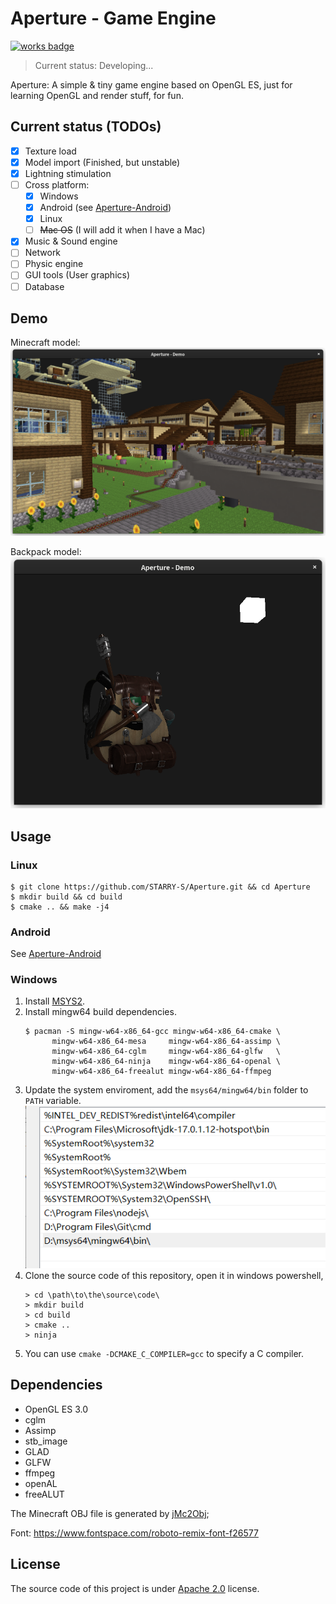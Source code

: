# Aperture - Game Engine

[![works badge](https://cdn.jsdelivr.net/gh/nikku/works-on-my-machine@v0.2.0/badge.svg)](https://github.com/STARRY-S/Aperture)

> Current status: Developing...

Aperture: A simple & tiny game engine based on OpenGL ES,
just for learning OpenGL and render stuff, for fun.

Current status (TODOs)
----

- [x] Texture load
- [x] Model import  (Finished, but unstable)
- [x] Lightning stimulation
- [ ] Cross platform:
    - [x] Windows
    - [x] Android (see [Aperture-Android](https://github.com/STARRY-S/GameEngine-Android))
    - [x] Linux
    - [ ] ~~Mac OS~~ (I will add it when I have a Mac)
- [x] Music & Sound engine
- [ ] Network
- [ ] Physic engine
- [ ] GUI tools (User graphics)
- [ ] Database

## Demo

Minecraft model:
![](images/demo-mc-2.png)

Backpack model:
![](images/demo-backpack.png)

## Usage

### Linux

```
$ git clone https://github.com/STARRY-S/Aperture.git && cd Aperture
$ mkdir build && cd build
$ cmake .. && make -j4
```

### Android

See [Aperture-Android](https://github.com/STARRY-S/Aperture-Android)

### Windows

1. Install [MSYS2](https://www.msys2.org/).
2. Install mingw64 build dependencies.
   ```
   $ pacman -S mingw-w64-x86_64-gcc mingw-w64-x86_64-cmake \
         mingw-w64-x86_64-mesa     mingw-w64-x86_64-assimp \
         mingw-w64-x86_64-cglm     mingw-w64-x86_64-glfw   \
         mingw-w64-x86_64-ninja    mingw-w64-x86_64-openal \
         mingw-w64-x86_64-freealut mingw-w64-x86_64-ffmpeg
   ```
3. Update the system enviroment, add the `msys64/mingw64/bin` folder to `PATH` variable.
   ![](images/env.png)
4. Clone the source code of this repository, open it in windows powershell,
   ```
   > cd \path\to\the\source\code\
   > mkdir build
   > cd build
   > cmake ..
   > ninja
   ```
5. You can use `cmake -DCMAKE_C_COMPILER=gcc` to specify a C compiler.

## Dependencies

- OpenGL ES 3.0
- cglm
- Assimp
- stb_image
- GLAD
- GLFW
- ffmpeg
- openAL
- freeALUT

The Minecraft OBJ file is generated by [jMc2Obj](https://github.com/jmc2obj/j-mc-2-obj);

Font: https://www.fontspace.com/roboto-remix-font-f26577

## License

The source code of this project is under [Apache 2.0](LICENSE) license.
